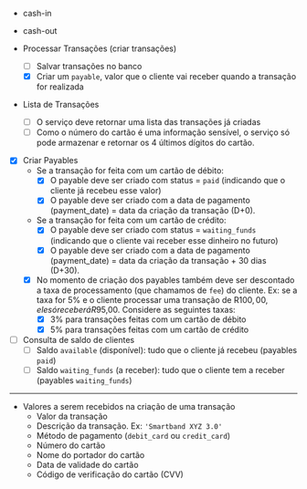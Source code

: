 - cash-in
- cash-out

- Processar Transações (criar transações)
	- [ ] Salvar transações no banco
	- [X] Criar um `payable`, valor que o cliente vai receber quando a transação for realizada
	
- Lista de Transações 
	- [ ] O serviço deve retornar uma lista das transações já criadas
	- [ ] Como o número do cartão é uma informação sensível, o serviço só pode armazenar e retornar os 4 últimos dígitos do cartão.
	
- [x] Criar Payables
	- Se a transação for feita com um cartão de débito:
	    - [X] O payable deve ser criado com status = `paid` (indicando que o cliente já recebeu esse valor)
	    - [X] O payable deve ser criado com a data de pagamento (payment_date) = data da criação da transação (D+0).
	- Se a transação for feita com um cartão de crédito:
	    - [x] O payable deve ser criado com status = `waiting_funds` (indicando que o cliente vai receber esse dinheiro no futuro)
	    - [x] O payable deve ser criado com a data de pagamento (payment_date) = data da criação da transação + 30 dias (D+30).
	- [x] No momento de criação dos payables também deve ser descontado a taxa de processamento (que chamamos de `fee`) do cliente. Ex: se a taxa for 5% e o cliente processar uma transação de R$100,00, ele só receberá R$95,00. Considere as seguintes taxas:
		- [x] 3% para transações feitas com um cartão de débito
		- [x] 5% para transações feitas com um cartão de crédito

- [ ] Consulta de saldo de clientes
	- [ ] Saldo `available` (disponível): tudo que o cliente já recebeu (payables `paid`)
	- [ ] Saldo `waiting_funds` (a receber): tudo que o cliente tem a receber (payables `waiting_funds`)

<hr />

* Valores a serem recebidos na criação de uma transação
    - Valor da transação
    - Descrição da transação. Ex: `'Smartband XYZ 3.0'`
    - Método de pagamento (`debit_card` ou `credit_card`)
    - Número do cartão
    - Nome do portador do cartão
    - Data de validade do cartão
    - Código de verificação do cartão (CVV)